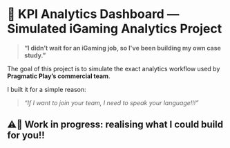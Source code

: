 # 🎰 KPI Analytics Dashboard — Simulated iGaming Analytics Project

> **“I didn’t wait for an iGaming job, so I've been building my own case study.”**

The goal of this project is to simulate the exact analytics workflow used by **Pragmatic Play’s commercial team**.

I built it for a simple reason:

> _“If I want to join your team, I need to speak your language!!!”_


## ⚠️👷 Work in progress: realising what I could build for you!!
